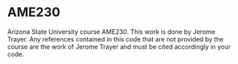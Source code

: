 # AME230
Arizona State University course AME230. This work is done by Jerome Trayer.
Any references contained in this code that are not provided by the course are the work of Jerome Trayer and must be cited accordingly in your code.
